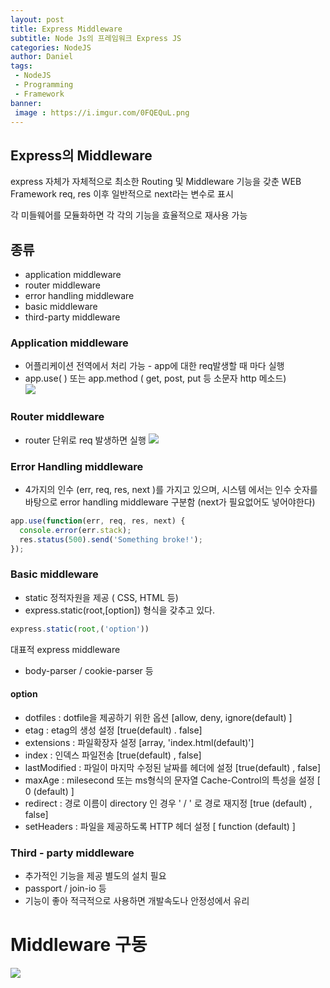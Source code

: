 ```yaml
---
layout: post
title: Express Middleware
subtitle: Node Js의 프레임워크 Express JS
categories: NodeJS
author: Daniel
tags: 
 - NodeJS
 - Programming
 - Framework
banner:
 image : https://i.imgur.com/0FQEQuL.png
---
```


## Express의 Middleware

express 자체가 자체적으로 최소한 Routing 및 Middleware 기능을 갖춘 WEB Framework 
req, res 이후 일반적으로 next라는 변수로 표시

각 미들웨어를 모듈화하면 각 각의 기능을 효율적으로  재사용 가능


## 종류 
 - application middleware
 - router middleware
 - error handling middleware
 - basic middleware
 - third-party middleware

### Application middleware
- 어플리케이션 전역에서 처리 가능 - app에 대한 req발생할 때 마다 실행
- app.use( ) 또는 app.method ( get, post, put 등 소문자 http 메소드)  
![](https://i.imgur.com/CT2YU0Y.png)

### Router middleware
- router 단위로 req 발생하면 실행
![](https://i.imgur.com/ukGyyXp.png)


### Error Handling middleware
- 4가지의 인수 (err, req, res, next )를 가지고 있으며, 시스템 에서는 인수 숫자를 바탕으로 
   error handling middleware 구분함 (next가 필요없어도 넣어야한다)
```javascript
app.use(function(err, req, res, next) {
  console.error(err.stack);
  res.status(500).send('Something broke!');
});
```


### Basic middleware 
- static 정적자원을 제공 ( CSS, HTML 등)
- express.static(root,[option]) 형식을 갖추고 있다.
```javascript
express.static(root,('option'))
```
대표적 express middleware
- body-parser / cookie-parser 등
#### option
- dotfiles : dotfile을 제공하기 위한 옵션 [allow, deny, ignore(default) ]
- etag : etag의 생성 설정 [true(default) . false]
- extensions : 파일확장자 설정 [array, 'index.html(default)']
- index : 인덱스 파일전송 [true(default) , false]
- lastModified : 파일이 마지막 수정된 날짜를 헤더에 설정 [true(default) , false]
- maxAge : milesecond 또는 ms형식의 문자열 Cache-Control의 특성을 설정 [ 0 (default) ]
- redirect : 경로 이름이 directory 인 경우 ' / ' 로 경로 재지정 [true (default)  , false] 
- setHeaders : 파일을 제공하도록 HTTP 헤더 설정 [ function (default)  ]

### Third - party middleware
- 추가적인 기능을 제공 별도의 설치 필요
- passport / join-io  등
- 기능이 좋아 적극적으로 사용하면 개발속도나 안정성에서 유리


# Middleware 구동

![](https://i.imgur.com/0FQEQuL.png)
